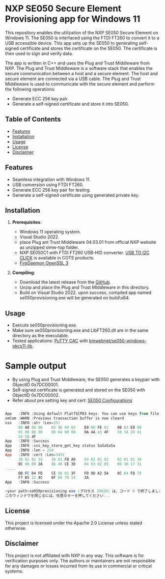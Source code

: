 # NXP SE050 Secure Element Provisioning app for Windows 11

This repository enables the utilization of the NXP SE050 Secure Element on Windows 11. The SE050 is interfaced using the FTDI FT260 to convert it to a USB accessible device. This app sets up the SE050 to generating self-signed certificate and stores the certificate on the SE050. The certificate is then used to sign and verify data.

The app is written in C++ and uses the Plug and Trust Middleware from NXP. The Plug and Trust Middleware is a software stack that enables the secure communication between a host and a secure element. The host and secure element are connected via a USB cable. The Plug and Trust Middleware is used to communicate with the secure element and perform the following operations:

- Generate ECC 256 key pair.
- Generate a self-signed certificate and store it into SE050.

## Table of Contents
- [Features](#features)
- [Installation](#installation)
- [Usage](#usage)
- [License](#license)
- [Disclaimer](#disclaimer)

## Features

- Seamless integration with Windows 11.
- USB conversion using FTDI FT260.
- Generate ECC 256 key pair for testing.
- Generate a self-signed certificate using generated private key.

## Installation

1. **Prerequisites**:
    - Windows 11 operating system.
    - Visual Studio 2022.
    - place Plug ant Trust Middleware 04.03.01 from official NXP website as unzipped simw-top folder.
    - NXP SE050C1 with FTDI FT260 USB-HID converter. [USB TO I2C CLICK](https://www.mikroe.com/usb-to-i2c-click) is available in COTS products.
    - [FireDaemon OpenSSL 3](https://download.firedaemon.com/FireDaemon-OpenSSL/FireDaemon-OpenSSL-x64-3.1.2.exe)

2. **Compiling**:
    - Download the latest release from the [GitHub](#).
    - Unzip and place the Plug and Trust MIddleware in this directory.
    - Build on Visual Studio 2022. upon success, compiled app named se050provisioning.exe will be generated on build\x64.
    
## Usage

- Execute se050provisioning.exe.
- Make sure se050provisioning.exe and LibFT260.dll are in the same directory as the executable.
- Tested applications: [PuTTY CAC](github.com/NoMoreFood/putty-cac/releases) with [kmwebnet/se050-windows-pkcs11-lib](https://github.com/kmwebnet/se050-windows-pkcs11-lib).

# Sample output

- By using Plug and Trust Middleware, the SE050 generates a keypair with ObjectID 0x7DC00001.
- Self-signed certificate is generated and stored on the SE050 with ObjectID 0x7DC00002.
- Refer about pre setting key and cert: [SE050 Configurations](https://www.nxp.jp/docs/en/application-note/AN12436.pdf)

```powershell

App   :INFO :Using default PlatfSCP03 keys. You can use keys from file using ENV=EX_SSS_BOOT_SCP03_PATH
smCom :WARN :Previous transaction buffer is now cleard
sss   :INFO :atr (Len=35)
      00 A0 00 00    03 96 04 03    E8 00 FE 02    0B 03 E8 08
      01 00 00 00    00 64 00 00    0A 4A 43 4F    50 34 20 41
      54 50 4F
App   :INFO :Success
App   :INFO :sss_key_store_get_key status 5a5a5a5a
App   :INFO :len = 254
App   :INFO :cert (Len=345)
      30 82 01 55    30 81 FB A0    03 02 01 02    02 01 01 30
      0C 06 08 2A    86 48 CE 3D    04 03 02 05    00 30 17 31
.....
      DB FC D4 FD    CE 96 01 3F    FD 9D A2 5A    8C 64 F8 79
      F7 B5 22 4C    0F 04 70 24    3A
App   :INFO :Success

<your path>se050provisioning.exe (プロセス 20628) は、コード 0 で終了しました。
このウィンドウを閉じるには、任意のキーを押してください...

```

## License
This project is licensed under the Apache 2.0 License unless stated otherwise.

## Disclaimer
This project is not affiliated with NXP in any way. This software is for verification purposes only. The authors or maintainers are not responsible for any damages or losses incurred from its use in commercial or critical systems.
